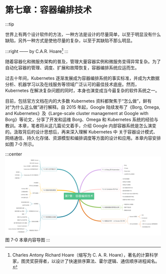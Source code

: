 # 第七章：容器编排技术

:::tip <a/>

世界上有两个设计软件的方法，一种方法是设计的尽量简单，以至于明显没有什么缺陷，另外一种方式是使他尽量的复杂，以至于其缺陷不那么明显。

:::right
—— by C.A.R. Hoare[^1]
:::

随着容器化和微服务架构的普及，管理大量容器实例和微服务变得异常复杂。为了自动化容器的管理、调度、扩展和故障恢复，容器编排系统应运而生。

过去十年间，Kubernetes 逐渐发展成为容器编排系统的事实标准，并成为大数据分析、机器学习以及在线服务等领域广泛认可的最佳技术底座。然而，Kubernetes 在解决复杂问题的同时，本身也演变成当今最复杂的软件系统之一。

目前，包括官方文档在内的大多数 Kubernetes 资料都聚焦于“怎么做”，鲜有对“为什么这么做”进行解释。自 2015 年起，Google 陆续发布了《Borg, Omega, and Kubernetes》及《Large-scale cluster management at Google with Borg》等论文，分享了开发和运维 Borg、Omega 和 Kubernetes 系统的经验与教训。本章，笔者将从这几篇论文着手，介绍 Google 内部容器系统是怎么演变的。汲取背后的设计思想后，再来深入理解 Kubernetes 中 关于容器设计模式、网络通信、持久化存储、资源模型和编排调度等方面的设计和应用。本章内容安排如图 7-0 所示。

:::center
  ![](../assets/container-summary.png)<br/>
  图 7-0 本章内容导图
:::

[^1]: Charles Antony Richard Hoare（缩写为 C. A. R. Hoare），著名的计算科学家，图灵奖获得者，以设计了快速排序算法、霍尔逻辑、通信顺序进程闻名。
